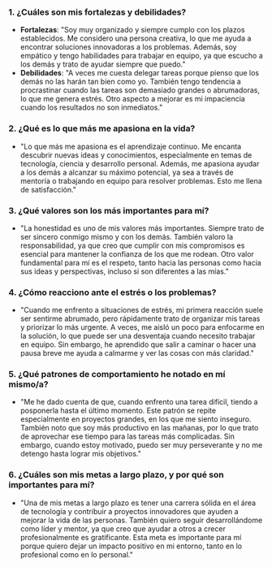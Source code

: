 ### 1. **¿Cuáles son mis fortalezas y debilidades?**

- **Fortalezas**: "Soy muy organizado y siempre cumplo con los plazos establecidos. Me considero una persona creativa, lo que me ayuda a encontrar soluciones innovadoras a los problemas. Además, soy empático y tengo habilidades para trabajar en equipo, ya que escucho a los demás y trato de ayudar siempre que puedo."
- **Debilidades**: "A veces me cuesta delegar tareas porque pienso que los demás no las harán tan bien como yo. También tengo tendencia a procrastinar cuando las tareas son demasiado grandes o abrumadoras, lo que me genera estrés. Otro aspecto a mejorar es mi impaciencia cuando los resultados no son inmediatos."

### 2. **¿Qué es lo que más me apasiona en la vida?**

- "Lo que más me apasiona es el aprendizaje continuo. Me encanta descubrir nuevas ideas y conocimientos, especialmente en temas de tecnología, ciencia y desarrollo personal. Además, me apasiona ayudar a los demás a alcanzar su máximo potencial, ya sea a través de mentoría o trabajando en equipo para resolver problemas. Esto me llena de satisfacción."

### 3. **¿Qué valores son los más importantes para mí?**

- "La honestidad es uno de mis valores más importantes. Siempre trato de ser sincero conmigo mismo y con los demás. También valoro la responsabilidad, ya que creo que cumplir con mis compromisos es esencial para mantener la confianza de los que me rodean. Otro valor fundamental para mí es el respeto, tanto hacia las personas como hacia sus ideas y perspectivas, incluso si son diferentes a las mías."

### 4. **¿Cómo reacciono ante el estrés o los problemas?**

- "Cuando me enfrento a situaciones de estrés, mi primera reacción suele ser sentirme abrumado, pero rápidamente trato de organizar mis tareas y priorizar lo más urgente. A veces, me aisló un poco para enfocarme en la solución, lo que puede ser una desventaja cuando necesito trabajar en equipo. Sin embargo, he aprendido que salir a caminar o hacer una pausa breve me ayuda a calmarme y ver las cosas con más claridad."

### 5. **¿Qué patrones de comportamiento he notado en mí mismo/a?**

- "Me he dado cuenta de que, cuando enfrento una tarea difícil, tiendo a posponerla hasta el último momento. Este patrón se repite especialmente en proyectos grandes, en los que me siento inseguro. También noto que soy más productivo en las mañanas, por lo que trato de aprovechar ese tiempo para las tareas más complicadas. Sin embargo, cuando estoy motivado, puedo ser muy perseverante y no me detengo hasta lograr mis objetivos."

### 6. **¿Cuáles son mis metas a largo plazo, y por qué son importantes para mí?**

- "Una de mis metas a largo plazo es tener una carrera sólida en el área de tecnología y contribuir a proyectos innovadores que ayuden a mejorar la vida de las personas. También quiero seguir desarrollándome como líder y mentor, ya que creo que ayudar a otros a crecer profesionalmente es gratificante. Esta meta es importante para mí porque quiero dejar un impacto positivo en mi entorno, tanto en lo profesional como en lo personal."
